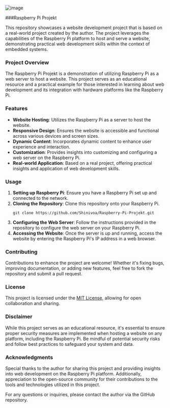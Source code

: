 ![image](https://github.com/Shinivoa/Raspberry-Pi-Projekt/assets/135438945/3487c9de-0e8b-40ea-9aaf-6e13575803e9)


###Raspberry Pi Projekt

This repository showcases a website development project that is based on a real-world project created by the author. The project leverages the capabilities of the Raspberry Pi platform to host and serve a website, demonstrating practical web development skills within the context of embedded systems.

### Project Overview

The Raspberry Pi Projekt is a demonstration of utilizing Raspberry Pi as a web server to host a website. This project serves as an educational resource and a practical example for those interested in learning about web development and its integration with hardware platforms like the Raspberry Pi.

### Features

- **Website Hosting**: Utilizes the Raspberry Pi as a server to host the website.
- **Responsive Design**: Ensures the website is accessible and functional across various devices and screen sizes.
- **Dynamic Content**: Incorporates dynamic content to enhance user experience and interaction.
- **Customization**: Provides insights into customizing and configuring a web server on the Raspberry Pi.
- **Real-world Application**: Based on a real project, offering practical insights and application of web development skills.

### Usage

1. **Setting up Raspberry Pi**: Ensure you have a Raspberry Pi set up and connected to the network.
2. **Cloning the Repository**: Clone this repository onto your Raspberry Pi.
   ```
   git clone https://github.com/Shinivoa/Raspberry-Pi-Projekt.git
   ```
3. **Configuring the Web Server**: Follow the instructions provided in the repository to configure the web server on your Raspberry Pi.
4. **Accessing the Website**: Once the server is up and running, access the website by entering the Raspberry Pi's IP address in a web browser.

### Contributing

Contributions to enhance the project are welcome! Whether it's fixing bugs, improving documentation, or adding new features, feel free to fork the repository and submit a pull request.

### License

This project is licensed under the [MIT License](LICENSE), allowing for open collaboration and sharing.

### Disclaimer

While this project serves as an educational resource, it's essential to ensure proper security measures are implemented when hosting a website on any platform, including the Raspberry Pi. Be mindful of potential security risks and follow best practices to safeguard your system and data.

### Acknowledgments

Special thanks to the author for sharing this project and providing insights into web development on the Raspberry Pi platform. Additionally, appreciation to the open-source community for their contributions to the tools and technologies utilized in this project.

For any questions or inquiries, please contact the author via the GitHub repository.
